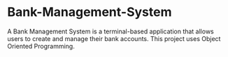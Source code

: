 # Bank-Management-System
A Bank Management System is a terminal-based application that allows users to create and manage their bank accounts. This project uses Object Oriented Programming.

